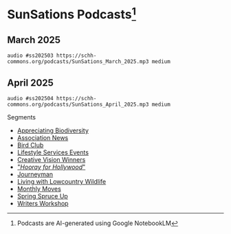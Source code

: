 # SunSations Podcasts[^1]

## March 2025

`audio #ss202503 https://schh-commons.org/podcasts/SunSations_March_2025.mp3 medium`

## April 2025

`audio #ss202504 https://schh-commons.org/podcasts/SunSations_April_2025.mp3 medium`

Segments
- [Appreciating Biodiversity](ss202504/play/39/2:10/)
- [Association News](ss202504/play/2:08/5:43)
- [Bird Club](ss202504/play/5:44/6:16)
- [Lifestyle Services Events](ss202504/play/6:17/8:00)
- [Creative Vision Winners](ss202504/play/8:02/9:12)
- ["*Hooray for Hollywood*"](ss202504/play/9:13/9:51)
- [Journeyman](ss202504/play/9:52/10:10)
- [Living with Lowcountry Wildlife](ss202504/play/10:12/11:16/)
- [Monthly Moves](ss202504/play/11:17/11:57/)
- [Spring Spruce Up](ss202504/play/11:58/12:52/)
- [Writers Workshop](ss202504/play/12:53/13:10/)

[^1]: Podcasts are AI-generated using Google NotebookLM